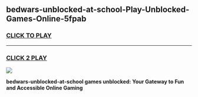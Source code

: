 
## bedwars-unblocked-at-school-Play-Unblocked-Games-Online-5fpab
<h3>
<a href="https://premium76.site?title=bedwars-unblocked-at-school&ref=25A">CLICK TO PLAY</a></h3>
<hr>

<h3>
<a href="https://premium76.site?title=bedwars-unblocked-at-school&ref=25A">CLICK 2 PLAY</a>
  
</h3>

<a href="https://premium76.site?title=bedwars-unblocked-at-school&ref=25A"><img src="https://clearcache.store/games.png"></a>


**bedwars-unblocked-at-school games unblocked: Your Gateway to Fun and Accessible Online Gaming**
